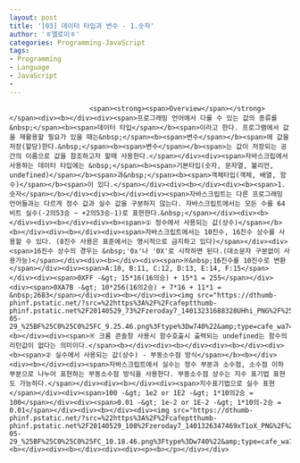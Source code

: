 ```yaml
---
layout: post
title: '[03] 데이터 타입과 변수 - 1.숫자'
author: 'ㅎ엘로이ㅎ'
categories: Programming-JavaScript
tags:
- Programming
- Language
- JavaScript
-
---
```



<script> location.href='https://cafe.naver.com/develoid/701739' ; </script>


















						<span><strong><span>Overview</span></strong></span><div><b></div><div><span>프로그래밍 언어에서 다룰 수 있는 값의 종류를&nbsp;</span><b><span>데이터 타입</span></b><span>이라고 한다. 프로그램에서 값을 재활용할 필요가 있을 때는&nbsp;</span><b><span>변수</span></b><span>에 값을 저장(할당)한다.&nbsp;</span><b><span>변수</span></b><span>는 값이 저장되는 공간의 이름으로 값을 참조하고자 할때 사용한다.</span></div><div><span>자바스크립에서 사용하는 데이터 타입에는 &nbsp;</span><b><span>기본타입(숫자, 문자열, 불리언, undefined)</span></b><span>과&nbsp;</span><b><span>객체타입(객체, 배열, 함수)</span></b><span>이 있다.</span></div><div><b></div><div><b><span>1. 숫자</span></b></div><div><b></div><div><span>자바스크립트는 다른 프로그래밍 언어들과는 다르게 정수 값과 실수 값을 구분하지 않는다. 자바스크립트에서는 모든 수를 64비트 실수(-2의53승 ~ +2의53승-1)로 표현한다.&nbsp;</span></div><div><b></div><div><b></div><div><b><span>① 정수에서 사용되는 값(상수)</span></b><b></div><div><b></div><div><span>자바스크립트에서는 10진수, 16진수 상수를 사용할 수 있다. (8진수 사용은 표준에서는 명시적으로 금지하고 있다)</span></div><div><span>16진수 상수의 경우는 &nbsp;'0x'나 '0X'로 시작하면 된다.(대소문자 구분없이 사용가능)</span></div><div><b></div><div><span>※&nbsp;16진수를 10진수로 변환</span></div><div><span>A:10, B:11, C:12, D:13, E:14, F:15</span></div><div><span>0XFF -&gt; 15*16(16의승) + 15*1 = 255</span></div><div><span>0XA7B -&gt; 10*256(16의2승) + 7*16 + 11*1 = &nbsp;2683</span></div><div><b></div><div><img src="https://dthumb-phinf.pstatic.net/?src=%22https%3A%2F%2Fcafeptthumb-phinf.pstatic.net%2F20140529_73%2Fzeroday7_14013231688328UHhi_PNG%2F%25BD%25BA%25C5%25A9%25B8%25B0%25BC%25A6_2014-05-29_%25BF%25C0%25C0%25FC_9.25.46.png%3Ftype%3Dw740%22&amp;type=cafe_wa740"><b></div><div><span>※ 크롬 콘솔창 사용시 함수호출시 출력되는 undefined는 함수의 리턴값이 없다는 의미이다.</span><b></div><div><b></div><div><b></div><div><b><span>② 실수에서 사용되는 값(상수) - 부동소수점 방식</span></b><b></div><div><b></div><div><span>자바스크립트에서 실수는 정수 부분과 소수점, 소수점 이하 부분으로 나누어 표현하는 부동소수점 방식을 사용한다. 부동소수점 상수는 지수 표기법 표현도 가능하다.</span></div><div><b></div><div><span>지수표기법으로 실수 표현</span></div><div><span>100 -&gt; 1e2 or 1E2 -&gt; 1*10의2승 = 100</span></div><div><span>0.01 -&gt; 1e-2 or 1E-2 -&gt; 1*10의-2승 = 0.01</span></div><div><b></div><div><img src="https://dthumb-phinf.pstatic.net/?src=%22https%3A%2F%2Fcafeptthumb-phinf.pstatic.net%2F20140529_108%2Fzeroday7_1401326347469xT1oX_PNG%2F%25BD%25BA%25C5%25A9%25B8%25B0%25BC%25A6_2014-05-29_%25BF%25C0%25C0%25FC_10.18.46.png%3Ftype%3Dw740%22&amp;type=cafe_wa740"><b></div><div><b></div><div><div><p><b></p></div></div>
